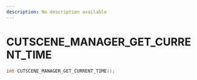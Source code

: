 ```yaml
---
description: No description available 
---
```


# CUTSCENE_MANAGER_GET_CURRENT_TIME

```cpp
int CUTSCENE_MANAGER_GET_CURRENT_TIME();
```